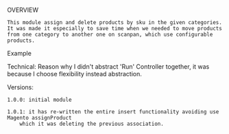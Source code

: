 OVERVIEW

    This module assign and delete products by sku in the given categories. It was made it especially to save time when we needed to move products
    from one category to another one on scanpan, which use configurable products. 
Example
  

Technical:
    Reason why I didn't abstract 'Run' Controller together, it was because I choose flexibility instead abstraction. 
     
Versions:
    
    1.0.0: initial module
    
    1.0.1: it has re-written the entire insert functionality avoiding use Magento assignProduct 
        which it was deleting the previous association.
    
